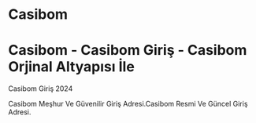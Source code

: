 # Casibom
# Casibom - Casibom Giriş - Casibom Orjinal Altyapısı İle
Casibom Giriş 2024


Casibom Meşhur Ve Güvenilir Giriş Adresi.Casibom Resmi Ve Güncel Giriş Adresi.

